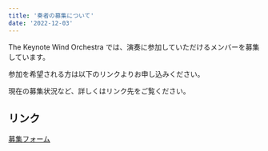 ```yaml
---
title: '奏者の募集について'
date: '2022-12-03'
---
```


The Keynote Wind Orchestra では、演奏に参加していただけるメンバーを募集しています。

参加を希望される方は以下のリンクよりお申し込みください。

現在の募集状況など、詳しくはリンク先をご覧ください。

## リンク

[募集フォーム](https://docs.google.com/forms/d/e/1FAIpQLSe2nFaBHr7Qr9vFV0TgwsCtNZSjolEF_pLDprKacHL55-Jq7Q/viewform)
